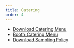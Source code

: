 ```yaml
---
title: Catering
order: 4
---
```


- [Download Catering Menu](https://s3.amazonaws.com/assets.palmereventscenter.com/2021/AUSCC_Catering_Menu_2020.pdf)
- [Booth Catering Menu](https://s3.amazonaws.com/assets.palmereventscenter.com/2021/Booth_Catering_Menu_2020_Palmer_Events_Center.pdf)
- [Download Sampling Policy](https://s3.amazonaws.com/assets.palmereventscenter.com/2021/2020_Catering_Sampling_Policy.pdf)
